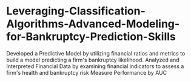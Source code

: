 # Leveraging-Classification-Algorithms-Advanced-Modeling-for-Bankruptcy-Prediction-Skills
Developed a Predictive Model by utilizing financial ratios and metrics to build a model predicting a firm's bankruptcy likelihood. Analyzed and Interpreted Financial Data by examining financial indicators to assess a firm's health and bankruptcy risk Measure Performance by AUC
